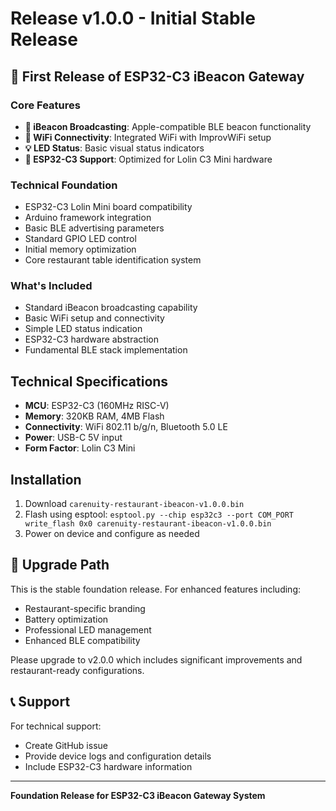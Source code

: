 # Release v1.0.0 - Initial Stable Release

## 🚀 First Release of ESP32-C3 iBeacon Gateway

### Core Features
- **📡 iBeacon Broadcasting**: Apple-compatible BLE beacon functionality
- **📶 WiFi Connectivity**: Integrated WiFi with ImprovWiFi setup
- **💡 LED Status**: Basic visual status indicators
- **🔧 ESP32-C3 Support**: Optimized for Lolin C3 Mini hardware

### Technical Foundation
- ESP32-C3 Lolin Mini board compatibility
- Arduino framework integration
- Basic BLE advertising parameters
- Standard GPIO LED control
- Initial memory optimization
- Core restaurant table identification system

### What's Included
- Standard iBeacon broadcasting capability
- Basic WiFi setup and connectivity
- Simple LED status indication
- ESP32-C3 hardware abstraction
- Fundamental BLE stack implementation

## Technical Specifications

- **MCU**: ESP32-C3 (160MHz RISC-V)
- **Memory**: 320KB RAM, 4MB Flash
- **Connectivity**: WiFi 802.11 b/g/n, Bluetooth 5.0 LE
- **Power**: USB-C 5V input
- **Form Factor**: Lolin C3 Mini

## Installation

1. Download `carenuity-restaurant-ibeacon-v1.0.0.bin`
2. Flash using esptool: `esptool.py --chip esp32c3 --port COM_PORT write_flash 0x0 carenuity-restaurant-ibeacon-v1.0.0.bin`
3. Power on device and configure as needed

## 🔄 Upgrade Path

This is the stable foundation release. For enhanced features including:
- Restaurant-specific branding
- Battery optimization
- Professional LED management
- Enhanced BLE compatibility

Please upgrade to v2.0.0 which includes significant improvements and restaurant-ready configurations.

## 📞 Support

For technical support:
- Create GitHub issue
- Provide device logs and configuration details
- Include ESP32-C3 hardware information

---

**Foundation Release for ESP32-C3 iBeacon Gateway System**
